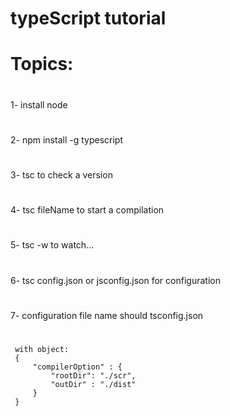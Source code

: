 # typeScript tutorial
# Topics:
 #
 1- install node
 #
 2- npm install -g typescript
 #
 3- tsc to check a version
 #
 4- tsc fileName to start a compilation
 #
 5- tsc -w to watch...
 #
 6- tsc config.json or jsconfig.json for configuration
 #
 7- configuration file name should tsconfig.json
 #
     with object:
     {
         "compilerOption" : {
             "rootDir": "./scr",
             "outDir" : "./dist" 
         }
     }



